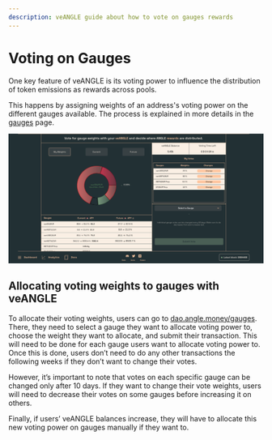 ```yaml
---
description: veANGLE guide about how to vote on gauges rewards
---
```


# Voting on Gauges

One key feature of veANGLE is its voting power to influence the distribution of token emissions as rewards across pools.

This happens by assigning weights of an address's voting power on the different gauges available. The process is explained in more details in the [gauges](../../governance/veANGLE/gauges.md) page.

![Gauges voting screen](../../.gitbook/assets/gauges-screen.png)

## Allocating voting weights to gauges with veANGLE

To allocate their voting weights, users can go to [dao.angle.money/gauges](https://dao.angle.money/#/gauges). There, they need to select a gauge they want to allocate voting power to, choose the weight they want to allocate, and submit their transaction. This will need to be done for each gauge users want to allocate voting power to. Once this is done, users don’t need to do any other transactions the following weeks if they don’t want to change their votes.

However, it’s important to note that votes on each specific gauge can be changed only after 10 days. If they want to change their vote weights, users will need to decrease their votes on some gauges before increasing it on others.

Finally, if users’ veANGLE balances increase, they will have to allocate this new voting power on gauges manually if they want to.
